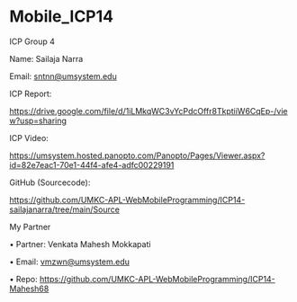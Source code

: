 # Mobile_ICP14

ICP Group 4

Name: Sailaja Narra

Email: sntnn@umsystem.edu

ICP Report:

https://drive.google.com/file/d/1iLMkqWC3vYcPdcOffr8TkptiiW6CqEp-/view?usp=sharing

ICP Video: 

https://umsystem.hosted.panopto.com/Panopto/Pages/Viewer.aspx?id=82e7eac1-70e1-44f4-afe4-adfc00229191


GitHub (Sourcecode):

 https://github.com/UMKC-APL-WebMobileProgramming/ICP14-sailajanarra/tree/main/Source


My Partner

• Partner: Venkata Mahesh Mokkapati

• Email: vmzwn@umsystem.edu

• Repo: https://github.com/UMKC-APL-WebMobileProgramming/ICP14-Mahesh68


